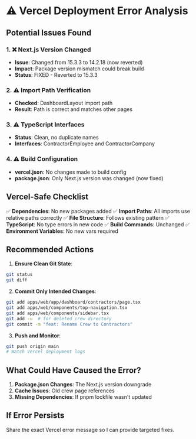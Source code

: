 # ⚠️ Vercel Deployment Error Analysis

## Potential Issues Found

### 1. ❌ Next.js Version Changed
- **Issue**: Changed from 15.3.3 to 14.2.18 (now reverted)
- **Impact**: Package version mismatch could break build
- **Status**: FIXED - Reverted to 15.3.3

### 2. ⚠️ Import Path Verification
- **Checked**: DashboardLayout import path
- **Result**: Path is correct and matches other pages

### 3. ⚠️ TypeScript Interfaces
- **Status**: Clean, no duplicate names
- **Interfaces**: ContractorEmployee and ContractorCompany

### 4. ⚠️ Build Configuration
- **vercel.json**: No changes made to build config
- **package.json**: Only Next.js version was changed (now fixed)

## Vercel-Safe Checklist

✅ **Dependencies**: No new packages added
✅ **Import Paths**: All imports use relative paths correctly
✅ **File Structure**: Follows existing pattern
✅ **TypeScript**: No type errors in new code
✅ **Build Commands**: Unchanged
✅ **Environment Variables**: No new vars required

## Recommended Actions

1. **Ensure Clean Git State**:
```bash
git status
git diff
```

2. **Commit Only Intended Changes**:
```bash
git add apps/web/app/dashboard/contractors/page.tsx
git add apps/web/components/top-navigation.tsx
git add apps/web/components/sidebar.tsx
git add -u  # for deleted crew directory
git commit -m "feat: Rename Crew to Contractors"
```

3. **Push and Monitor**:
```bash
git push origin main
# Watch Vercel deployment logs
```

## What Could Have Caused the Error?

1. **Package.json Changes**: The Next.js version downgrade
2. **Cache Issues**: Old crew page references
3. **Missing Dependencies**: If pnpm lockfile wasn't updated

## If Error Persists

Share the exact Vercel error message so I can provide targeted fixes.
